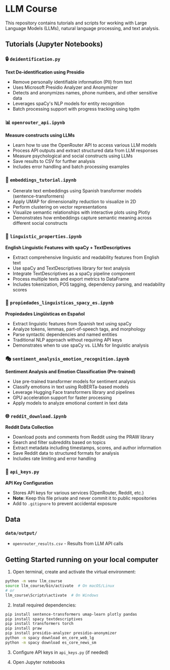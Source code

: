 # LLM Course

This repository contains tutorials and scripts for working with Large Language Models (LLMs), natural language processing, and text analysis.



## Tutorials (Jupyter Notebooks)

### 🔒 `deidentification.py`
**Text De-identification using Presidio**
- Remove personally identifiable information (PII) from text
- Uses Microsoft Presidio Analyzer and Anonymizer
- Detects and anonymizes names, phone numbers, and other sensitive data
- Leverages spaCy's NLP models for entity recognition
- Batch processing support with progress tracking using tqdm

### 📊 `openrouter_api.ipynb`
**Measure constructs using LLMs**
- Learn how to use the OpenRouter API to access various LLM models
- Process API outputs and extract structured data from LLM responses
- Measure psychological and social constructs using LLMs
- Save results to CSV for further analysis
- Includes error handling and batch processing examples

### 🔗 `embeddings_tutorial.ipynb`
- Generate text embeddings using Spanish transformer models (sentence-transformers)
- Apply UMAP for dimensionality reduction to visualize in 2D
- Perform clustering on vector representations
- Visualize semantic relationships with interactive plots using Plotly
- Demonstrates how embeddings capture semantic meaning across different social constructs

### 📝 `linguistic_properties.ipynb`
**English Linguistic Features with spaCy + TextDescriptives**
- Extract comprehensive linguistic and readability features from English text
- Use spaCy and TextDescriptives library for text analysis
- Integrate TextDescriptives as a spaCy pipeline component
- Process multiple texts and export metrics to DataFrame
- Includes tokenization, POS tagging, dependency parsing, and readability scores

### 📝 `propiedades_linguisticas_spacy_es.ipynb`
**Propiedades Lingüísticas en Español**
- Extract linguistic features from Spanish text using spaCy
- Analyze tokens, lemmas, part-of-speech tags, and morphology
- Parse syntactic dependencies and named entities
- Traditional NLP approach without requiring API keys
- Demonstrates when to use spaCy vs. LLMs for linguistic analysis

### 🎭 `sentiment_analysis_emotion_recognition.ipynb`
**Sentiment Analysis and Emotion Classification (Pre-trained)**
- Use pre-trained transformer models for sentiment analysis
- Classify emotions in text using RoBERTa-based models
- Leverage Hugging Face transformers library and pipelines
- GPU acceleration support for faster processing
- Apply models to analyze emotional content in text data

### 🌐 `reddit_download.ipynb`
**Reddit Data Collection**
- Download posts and comments from Reddit using the PRAW library
- Search and filter subreddits based on topics
- Extract metadata including timestamps, scores, and author information
- Save Reddit data to structured formats for analysis
- Includes rate limiting and error handling

### 🔑 `api_keys.py`
**API Key Configuration**
- Stores API keys for various services (OpenRouter, Reddit, etc.)
- **Note**: Keep this file private and never commit it to public repositories
- Add to `.gitignore` to prevent accidental exposure

## Data

### `data/output/`
- `openrouter_results.csv` - Results from LLM API calls

## Getting Started running on your local computer

1. Open terminal, create and activate the virtual environment:
```bash
python -m venv llm_course
source llm_course/bin/activate  # On macOS/Linux
# or
llm_course\Scripts\activate  # On Windows
```

2. Install required dependencies:
```bash
pip install sentence-transformers umap-learn plotly pandas
pip install spacy textdescriptives
pip install transformers torch
pip install praw
pip install presidio-analyzer presidio-anonymizer
python -m spacy download en_core_web_lg
python -m spacy download es_core_news_sm
```

3. Configure API keys in `api_keys.py` (if needed)

4. Open Jupyter notebooks



